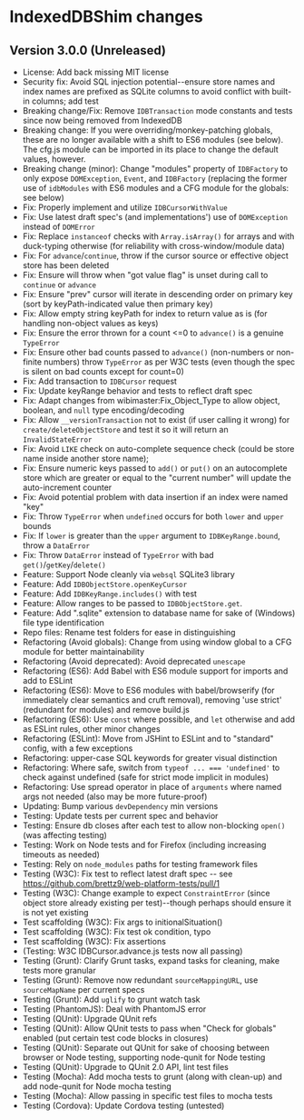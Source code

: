 # IndexedDBShim changes

## Version 3.0.0 (Unreleased)

- License: Add back missing MIT license
- Security fix: Avoid SQL injection potential--ensure store names and index
    names are prefixed as SQLite columns to avoid conflict with built-in
    columns; add test
- Breaking change/Fix: Remove `IDBTransaction` mode constants and tests since
    now being removed from IndexedDB
- Breaking change: If you were overriding/monkey-patching globals, these are
    no longer available with a shift to ES6 modules (see below). The cfg.js
    module can be imported in its place to change the default values, however.
- Breaking change (minor): Change "modules" property of `IDBFactory` to only
    expose `DOMException`, `Event`, and `IDBFactory` (replacing the former
    use of `idbModules` with ES6 modules and a CFG module for the globals:
    see below)
- Fix: Properly implement and utilize `IDBCursorWithValue`
- Fix: Use latest draft spec's (and implementations') use of `DOMException`
    instead of `DOMError`
- Fix: Replace `instanceof` checks with `Array.isArray()` for arrays and
    with duck-typing otherwise (for reliability with cross-window/module data)
- Fix: For `advance`/`continue`, throw if the cursor source or effective
    object store has been deleted
- Fix: Ensure will throw when "got value flag" is unset during call to
    `continue` or `advance`
- Fix: Ensure "prev" cursor will iterate in descending order on primary key
    (sort by keyPath-indicated value then primary key)
- Fix: Allow empty string keyPath for index to return value as is (for
    handling non-object values as keys)
- Fix: Ensure the error thrown for a count <=0 to `advance()` is a genuine
    `TypeError`
- Fix: Ensure other bad counts passed to `advance()` (non-numbers or non-finite
    numbers) throw `TypeError` as per W3C tests (even though the spec is
    silent on bad counts except for count=0)
- Fix: Add transaction to `IDBCursor` request
- Fix: Update keyRange behavior and tests to reflect draft spec
- Fix: Adapt changes from wibimaster:Fix_Object_Type to allow object, boolean,
    and `null` type encoding/decoding
- Fix: Allow `__versionTransaction` not to exist (if user calling it wrong)
    for `create/deleteObjectStore` and test it so it will return an
    `InvalidStateError`
- Fix: Avoid `LIKE` check on auto-complete sequence check (could be store
    name inside another store name);
- Fix: Ensure numeric keys passed to `add()` or `put()` on an autocomplete
    store which are greater or equal to the "current number" will update
    the auto-increment counter
- Fix: Avoid potential problem with data insertion if an index were named "key"
- Fix: Throw `TypeError` when `undefined` occurs for both `lower` and `upper`
    bounds
- Fix: If `lower` is greater than the `upper` argument to `IDBKeyRange.bound`,
    throw a `DataError`
- Fix: Throw `DataError` instead of `TypeError` with bad
    `get()`/`getKey`/`delete()`
- Feature: Support Node cleanly via `websql` SQLite3 library
- Feature: Add `IDBObjectStore.openKeyCursor`
- Feature: Add `IDBKeyRange.includes()` with test
- Feature: Allow ranges to be passed to `IDBObjectStore.get`.
- Feature: Add ".sqlite" extension to database name for sake of (Windows)
    file type identification
- Repo files: Rename test folders for ease in distinguishing
- Refactoring (Avoid globals): Change from using window global to a CFG module
    for better maintainability
- Refactoring (Avoid deprecated): Avoid deprecated `unescape`
- Refactoring (ES6): Add Babel with ES6 module support for imports and add
    to ESLint
- Refactoring (ES6): Move to ES6 modules with babel/browserify (for
    immediately clear semantics and cruft removal), removing 'use strict'
    (redundant for modules) and remove build.js
- Refactoring (ES6): Use `const` where possible, and `let` otherwise and
    add as ESLint rules, other minor changes
- Refactoring (ESLint): Move from JSHint to ESLint and to "standard" config,
    with a few exceptions
- Refactoring: upper-case SQL keywords for greater visual distinction
- Refactoring: Where safe, switch from `typeof ... === 'undefined'` to
    check against undefined (safe for strict mode implicit in modules)
- Refactoring: Use spread operator in place of `arguments` where named
    args not needed (also may be more future-proof)
- Updating: Bump various `devDependency` min versions
- Testing: Update tests per current spec and behavior
- Testing: Ensure db closes after each test to allow non-blocking `open()`
    (was affecting testing)
- Testing: Work on Node tests and for Firefox (including increasing timeouts
    as needed)
- Testing: Rely on `node_modules` paths for testing framework files
- Testing (W3C): Fix test to reflect latest draft spec -- see <https://github.com/brettz9/web-platform-tests/pull/1>
- Testing (W3C): Change example to expect `ConstraintError` (since object
    store already existing per test)--though perhaps should ensure it is
    not yet existing
- Test scaffolding (W3C): Fix args to initionalSituation()
- Test scaffolding (W3C): Fix test ok condition, typo
- Test scaffolding (W3C): Fix assertions
- (Testing: W3C IDBCursor.advance.js tests now all passing)
- Testing (Grunt): Clarify Grunt tasks, expand tasks for cleaning, make tests
    more granular
- Testing (Grunt): Remove now redundant `sourceMappingURL`, use
    `sourceMapName` per current specs
- Testing (Grunt): Add `uglify` to grunt watch task
- Testing (PhantomJS): Deal with PhantomJS error
- Testing (QUnit): Upgrade QUnit refs
- Testing (QUnit): Allow QUnit tests to pass when "Check for globals" enabled
    (put certain test code blocks in closures)
- Testing (QUnit): Separate out QUnit for sake of choosing between browser
    or Node testing, supporting node-qunit for Node testing
- Testing (QUnit): Upgrade to QUnit 2.0 API, lint test files
- Testing (Mocha): Add mocha tests to grunt (along with clean-up) and add
    node-qunit for Node mocha testing
- Testing (Mocha): Allow passing in specific test files to mocha tests
- Testing (Cordova): Update Cordova testing (untested)
